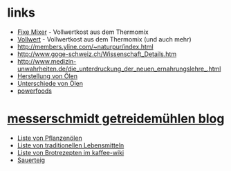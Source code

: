 # links

* [Fixe Mixer](https://fixemixer.wordpress.com/) - Vollwertkost aus dem Thermomix
* [Vollwert](https://vollwert.wordpress.com/) - Vollwertkost aus dem Thermomix (und auch mehr)
* http://members.yline.com/~naturpur/index.html
* http://www.goge-schweiz.ch/Wissenschaft_Details.htm
* http://www.medizin-unwahrheiten.de/die_unterdruckung_der_neuen_ernahrungslehre_.html
* [Herstellung von Ölen](http://www.satureja.de/html/herstellung_pflanzenole.html)
* [Unterschiede von Ölen](http://www.naturata.de/wordpress/speiseole-was-bedeutet-nativ-raffiniert-und-kalt-gepresst/)
* [powerfoods](http://www.oana.de/power.htm)
# [messerschmidt getreidemühlen blog](http://messerschmidt-muehlen.de/de/blog/)
* [Liste von Pflanzenölen](https://de.wikipedia.org/wiki/Kategorie:Pflanzen%C3%B6l)
* [Liste von traditionellen Lebensmitteln](https://de.wikipedia.org/wiki/Kategorie:Traditionelles_Lebensmittel)
* [Liste von Brotrezepten im kaffee-wiki](https://www.kaffee-netz.de/threads/die-brotbacken-rezeptesammlung.83262/)
* [Sauerteig](http://www.der-sauerteig.com/phpBB2/index.php?c=5)
